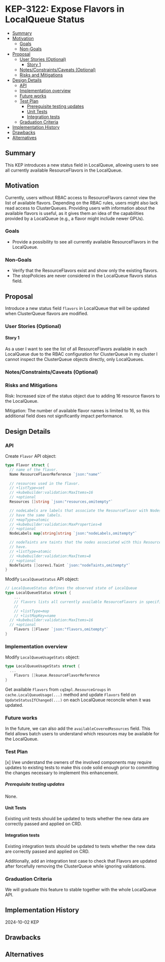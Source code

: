# KEP-3122: Expose Flavors in LocalQueue Status

<!-- toc -->
- [Summary](#summary)
- [Motivation](#motivation)
  - [Goals](#goals)
  - [Non-Goals](#non-goals)
- [Proposal](#proposal)
  - [User Stories (Optional)](#user-stories-optional)
    - [Story 1](#story-1)
  - [Notes/Constraints/Caveats (Optional)](#notesconstraintscaveats-optional)
  - [Risks and Mitigations](#risks-and-mitigations)
- [Design Details](#design-details)
  - [API](#api)
  - [Implementation overview](#implementation-overview)
  - [Future works](#future-works)
  - [Test Plan](#test-plan)
      - [Prerequisite testing updates](#prerequisite-testing-updates)
    - [Unit Tests](#unit-tests)
    - [Integration tests](#integration-tests)
  - [Graduation Criteria](#graduation-criteria)
- [Implementation History](#implementation-history)
- [Drawbacks](#drawbacks)
- [Alternatives](#alternatives)
<!-- /toc -->

## Summary

This KEP introduces a new status field in LocalQueue, allowing users to see
all currently available ResourceFlavors in the LocalQueue.

## Motivation

Currently, users without RBAC access to ResourceFlavors cannot view the list
of available flavors. Depending on the RBAC rules, users might also lack read
access to ClusterQueues. Providing users with information about the available
flavors is useful, as it gives them an idea of the capabilities provided by
a LocalQueue (e.g., a flavor might include newer GPUs).

### Goals

- Provide a possibility to see all currently available ResourceFlavors in 
  the LocalQueue.

### Non-Goals

- Verify that the ResourceFlavors exist and show only the existing flavors.
- The stopPolicies are never considered in the LocalQueue flavors status field.

## Proposal

Introduce a new status field `flavors` in LocalQueue 
that will be updated when ClusterQueue flavors are modified.

### User Stories (Optional)

#### Story 1

As a user I want to see the list of all ResourceFlavors available in each LocalQueue 
due to the RBAC configuration for ClusterQueue in my cluster I cannot inspect the 
ClusterQueue objects directly, only LocalQueues.

### Notes/Constraints/Caveats (Optional)

### Risks and Mitigations

Risk: Increased size of the status object due to adding 16 resource flavors 
to the LocalQueue.

Mitigation: The number of available flavor names is limited to 16, so this 
additional field does not significantly impact performance.

## Design Details

### API

Create `Flavor` API object:

```go
type Flavor struct {
  // name of the flavor.
  Name ResourceFlavorReference `json:"name"`
  
  // resources used in the flavor.
  // +listType=set
  // +kubebuilder:validation:MaxItems=16
  // +optional
  Resources []string `json:"resources,omitempty"`

  // nodeLabels are labels that associate the ResourceFlavor with Nodes that
  // have the same labels.
  // +mapType=atomic
  // +kubebuilder:validation:MaxProperties=8
  // +optional
  NodeLabels map[string]string `json:"nodeLabels,omitempty"`

  // nodeTaints are taints that the nodes associated with this ResourceFlavor
  // have.
  // +listType=atomic
  // +kubebuilder:validation:MaxItems=8
  // +optional
  NodeTaints []corev1.Taint `json:"nodeTaints,omitempty"`
}
```

Modify `LocalQueueStatus` API object:

```go
// LocalQueueStatus defines the observed state of LocalQueue
type LocalQueueStatus struct {
	...
	// flavors lists all currently available ResourceFlavors in specified ClusterQueue.
	//
	// +listType=map
	// +listMapKey=name
  // +kubebuilder:validation:MaxItems=16
  // +optional
	Flavors []Flavor `json:"flavors,omitempty"`
}
```

### Implementation overview

Modify `LocalQueueUsageStats` object:

```go
type LocalQueueUsageStats struct {
  ...
	Flavors []kueue.ResourceFlavorReference
}
```

Get available `Flavors` from `cqImpl.ResourceGroups` in `cache.LocalQueueUsage(...)` 
method and update `Flavors` field on `UpdateStatusIfChanged(...)`
on each LocalQueue reconcile when it was updated.

### Future works

In the future, we can also add the `availableCoveredResources` field. This field allows 
batch users to understand which resources may be available for the LocalQueue.


### Test Plan

<!--
**Note:** *Not required until targeted at a release.*
The goal is to ensure that we don't accept enhancements with inadequate testing.

All code is expected to have adequate tests (eventually with coverage
expectations). Please adhere to the [Kubernetes testing guidelines][testing-guidelines]
when drafting this test plan.

[testing-guidelines]: https://git.k8s.io/community/contributors/devel/sig-testing/testing.md
-->

[x] I/we understand the owners of the involved components may require updates to
existing tests to make this code solid enough prior to committing the changes necessary
to implement this enhancement.

##### Prerequisite testing updates

<!--
Based on reviewers feedback describe what additional tests need to be added prior
implementing this enhancement to ensure the enhancements have also solid foundations.
-->

None.

#### Unit Tests

Existing unit tests should be updated to tests whether the new data are correctly
passed and applied on CRD.

#### Integration tests

Existing integration tests should be updated to tests whether the new data are correctly
passed and applied on CRD.

Additionally, add an integration test case to check that Flavors are updated after 
forcefully removing the ClusterQueue while ignoring validations.

### Graduation Criteria

We will graduate this feature to stable together with the whole LocalQueue API.

## Implementation History

2024-10-02 KEP

## Drawbacks

## Alternatives